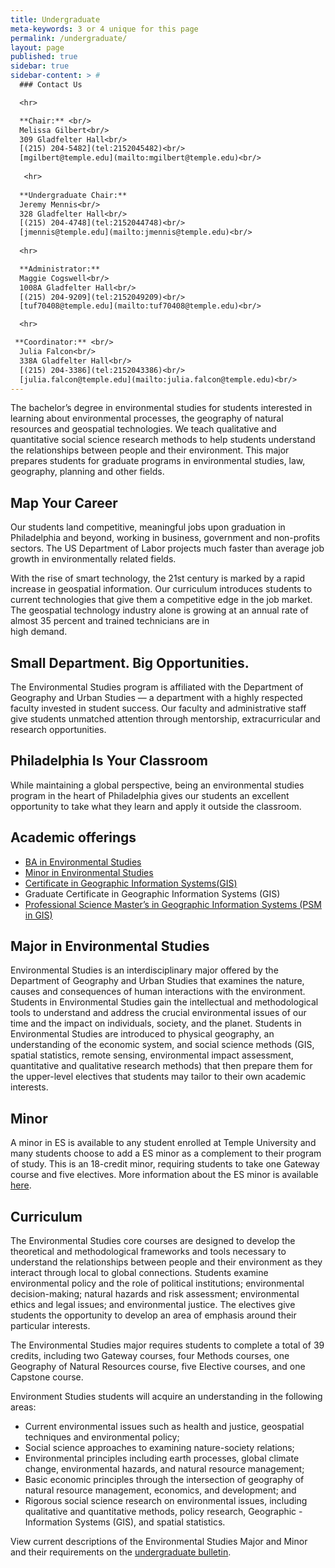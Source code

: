 ```yaml
---
title: Undergraduate
meta-keywords: 3 or 4 unique for this page
permalink: /undergraduate/
layout: page
published: true
sidebar: true
sidebar-content: > #
  ### Contact Us

  <hr>

  **Chair:** <br/>
  Melissa Gilbert<br/>
  309 Gladfelter Hall<br/>
  [(215) 204-5482](tel:2152045482)<br/>
  [mgilbert@temple.edu](mailto:mgilbert@temple.edu)<br/>
  
   <hr>
  
  **Undergraduate Chair:**
  Jeremy Mennis<br/>
  328 Gladfelter Hall<br/>
  [(215) 204-4748](tel:2152044748)<br/>
  [jmennis@temple.edu](mailto:jmennis@temple.edu)<br/>
  
  <hr>

  **Administrator:**
  Maggie Cogswell<br/>
  1008A Gladfelter Hall<br/>
  [(215) 204-9209](tel:2152049209)<br/>
  [tuf70408@temple.edu](mailto:tuf70408@temple.edu)<br/>

  <hr>

 **Coordinator:** <br/>
  Julia Falcon<br/>
  338A Gladfelter Hall<br/>
  [(215) 204-3386](tel:2152043386)<br/>
  [julia.falcon@temple.edu](mailto:julia.falcon@temple.edu)<br/>
---
```


The bachelor’s degree in environmental studies for students interested in learning about environmental processes, the geography of natural resources and geospatial technologies. We teach qualitative and quantitative social science research methods to help students understand the relationships between people and their environment. This major prepares students for graduate programs in environmental studies, law, geography, planning and other fields.

## Map Your Career

Our students land competitive, meaningful jobs upon  graduation in Philadelphia and beyond, working in business, government and non-profits sectors. The US Department of Labor projects much faster than average job growth in  environmentally related fields.

With the rise of smart technology, the 21st century is marked by a rapid increase in geospatial information. Our curriculum introduces students to current technologies that give them a competitive edge in the job market. The geospatial  technology industry alone is growing at an annual rate of  almost 35 percent and trained technicians are in  
high demand.

## Small Department. Big Opportunities.

The Environmental Studies program is affiliated with the Department of Geography and Urban Studies — a department with a highly respected faculty invested in student success. Our faculty and administrative staff give students unmatched attention through mentorship,  extracurricular and research opportunities.

## Philadelphia Is Your Classroom

While maintaining a global perspective, being an  environmental studies program in the heart of Philadelphia gives our students an excellent opportunity to take what they learn and apply it outside the classroom.

## Academic offerings

 - [BA in Environmental Studies](http://bulletin.temple.edu/undergraduate/liberal-arts/environmental-studies/ba-environmental-studies/)
 - [Minor in Environmental Studies](http://bulletin.temple.edu/undergraduate/liberal-arts/environmental-studies/minor-environmental-studies/)
 - [Certificate in Geographic Information Systems(GIS)](http://bulletin.temple.edu/undergraduate/liberal-arts/geography-urban-studies/certificate-geographic-information-systems/)
 - Graduate Certificate in Geographic Information Systems (GIS)
 - [Professional Science Master’s in Geographic Information Systems (PSM in GIS)](http://bulletin.temple.edu/graduate/scd/cla/geographic-information-systems-psm/)
 
## Major in Environmental Studies

Environmental Studies is an interdisciplinary major offered by the Department of Geography and Urban Studies that examines the nature, causes and consequences of human interactions with the environment. Students in Environmental Studies gain the intellectual and methodological tools to understand and address the crucial environmental issues of our time and the impact on individuals, society, and the planet. Students in Environmental Studies are introduced to physical geography, an understanding of the economic system, and social science methods (GIS, spatial statistics, remote sensing, environmental impact assessment, quantitative and qualitative research methods) that then prepare them for the upper-level electives that students may tailor to their own academic interests.

## Minor

A minor in ES is available to any student enrolled at Temple University and many students choose to add a ES minor as a complement to their program of study. This is an 18-credit minor, requiring students to take one Gateway course and five electives. More information about the ES minor is available [here](http://bulletin.temple.edu/undergraduate/liberal-arts/environmental-studies/minor-environmental-studies/).

## Curriculum

The Environmental Studies core courses are designed to develop the theoretical and methodological frameworks and tools necessary to understand the relationships between people and their environment as they interact through local to global connections.  Students examine environmental policy and the role of political institutions; environmental decision-making; natural hazards and risk assessment; environmental ethics and legal issues; and environmental justice. The electives give students the opportunity to develop an area of emphasis around their particular interests.

The Environmental Studies major requires students to complete a total of 39 credits, including two Gateway courses, four Methods courses, one Geography of Natural Resources course, five Elective courses, and one Capstone course.

Environment Studies students will acquire an understanding in the following areas:

- Current environmental issues such as health and justice, geospatial techniques and environmental policy;
- Social science approaches to examining nature-society relations;
- Environmental principles including earth processes, global climate change, environmental hazards, and natural resource management;
- Basic economic principles through the intersection of geography of natural resource management, economics, and development; and
- Rigorous social science research on environmental issues, including qualitative and quantitative methods, policy research, Geographic - Information Systems (GIS), and spatial statistics.

View current descriptions of the Environmental Studies Major and Minor and their requirements on the [undergraduate bulletin](http://bulletin.temple.edu/undergraduate/liberal-arts/environmental-studies/).
